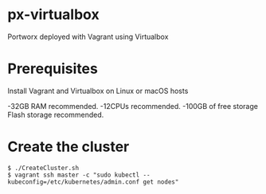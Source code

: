 # px-virtualbox
Portworx deployed with Vagrant using Virtualbox

# Prerequisites

Install Vagrant and Virtualbox on Linux or macOS hosts

-32GB RAM recommended.
-12CPUs recommended.
-100GB of free storage Flash storage recommended.

# Create the cluster

```
$ ./CreateCluster.sh
$ vagrant ssh master -c "sudo kubectl --kubeconfig=/etc/kubernetes/admin.conf get nodes"

```
